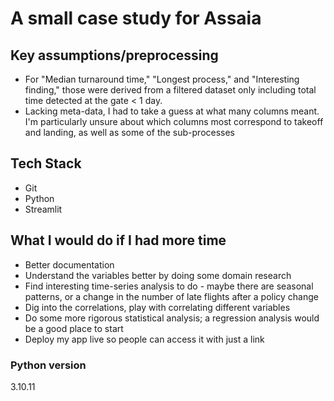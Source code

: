 # A small case study for Assaia

## Key assumptions/preprocessing
- For "Median turnaround time," "Longest process," and "Interesting finding," those were derived from a filtered dataset only including total time detected at the gate < 1 day. 
- Lacking meta-data, I had to take a guess at what many columns meant. I'm particularly unsure about which columns most correspond to takeoff and landing, as well as some of the sub-processes

## Tech Stack
- Git
- Python
- Streamlit

## What I would do if I had more time
- Better documentation
- Understand the variables better by doing some domain research
- Find interesting time-series analysis to do - maybe there are seasonal patterns, or a change in the number of late flights after a policy change
- Dig into the correlations, play with correlating different variables
- Do some more rigorous statistical analysis; a regression analysis would be a good place to start
- Deploy my app live so people can access it with just a link

### Python version
3.10.11